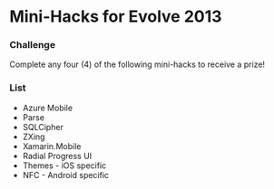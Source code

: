 # Mini-Hacks for Evolve 2013

### Challenge

Complete any four (4) of the following mini-hacks to receive a prize! 

### List

* Azure Mobile 
* Parse
* SQLCipher
* ZXing
* Xamarin.Mobile
* Radial Progress UI
* Themes - iOS specific
* NFC - Android specific

